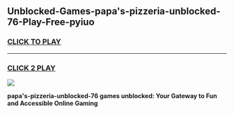 
## Unblocked-Games-papa's-pizzeria-unblocked-76-Play-Free-pyiuo
<h3>
<a href="https://premium76.site?title=papa's-pizzeria-unblocked-76&ref=20M">CLICK TO PLAY</a></h3>
<hr>

<h3>
<a href="https://premium76.site?title=papa's-pizzeria-unblocked-76&ref=20M">CLICK 2 PLAY</a>
  
</h3>

<a href="https://premium76.site?title=papa's-pizzeria-unblocked-76&ref=19M"><img src="https://clearcache.store/games.png"></a>


**papa's-pizzeria-unblocked-76 games unblocked: Your Gateway to Fun and Accessible Online Gaming**

